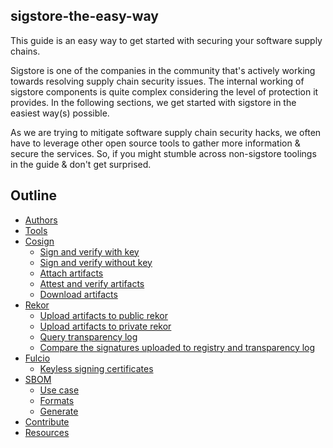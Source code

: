 ## sigstore-the-easy-way

This guide is an easy way to get started with securing your software supply chains.

Sigstore is one of the companies in the community that's actively working towards resolving supply chain security issues. The internal working of sigstore components is quite complex considering the level of protection it provides. In the following sections, we get started with sigstore in the easiest way(s) possible.

As we are trying to mitigate software supply chain security hacks, we often have to leverage other open source tools to gather more information & secure the services. So, if you might stumble across non-sigstore toolings in the guide & don't get surprised.

## Outline

- [Authors](authors.md)
- [Tools](tools.md)
- [Cosign](cosign/readme.md)
    - [Sign and verify with key](cosign/sign-and-verify-with-key.md)
    - [Sign and verify without key](cosign/sign-and-verify-without-key.md)
    - [Attach artifacts](cosign/attach-artifacts.md)
    - [Attest and verify artifacts](cosign/attest-and-verify-artifacts.md)
    - [Download artifacts](cosign/download-artifacts.md)
- [Rekor](rekor/readme.md)
    - [Upload artifacts to public rekor](rekor/upload-artifacts-to-public-rekor.md)
    - [Upload artifacts to private rekor](rekor/upload-artifacts-to-private-rekor.md)
    - [Query transparency log](rekor/query-transparency-log.md)
    - [Compare the signatures uploaded to registry and transparency log](rekor/compare-the-signatures-uploaded-to-transparency-log-and-registry.md)
- [Fulcio](fulcio/readme.md)
    - [Keyless signing certificates](fulcio/analyzing-code-signing-certificates.md)
- [SBOM](sbom/readme.md)
    - [Use case](sbom/use-case.md)
    - [Formats](sbom/formats.md)
    - [Generate](sbom/generate.md)
- [Contribute](contribution.md)
- [Resources](resources.md)
